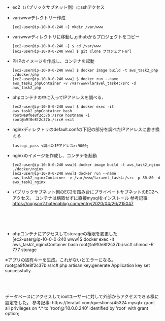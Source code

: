 - ec2（パブリックサブネット側）にsshアクセス

- var/wwwデレクトリー作成
  ```
  [ec2-user@ip-10-0-0-240 ~] mkdir /var/www
  ```
  
- var/wwwディレクトリに移動し,githubからプロジェクトをコピー
  ```
  [ec2-user@ip-10-0-0-240 ~] $ cd /var/www
  [ec2-user@ip-10-0-0-240 www] $ git clone プロジェクトurl
  ```
  
- PHPのイメージを作成し、コンテナを起動
  ```
  [ec2-user@ip-10-0-0-240 www] $ docker image build -t aws_task2_php ./docker/php
  [ec2-user@ip-10-0-0-240 www] $ docker run --name aws_task2_phpContainer -v /var/www/laravel_task4:/src -d aws_task2_php
  ```
  
- phpコンテナの中に入ってIPアドレスを調べる、
  ```
  [ec2-user@ip-10-0-0-240 www] $ docker exec -it aws_task2_phpContainer bash
  root@a9f0e8f2c37b:/src# hostname -i
  root@a9f0e8f2c37b:/src# exit
  ```

- nginxディレクトリのdefault.confの下記の部分を調べたIPアドレスに書き換える
  ```
  fastcgi_pass <調べたIPアドレス>:9000;
  ```

- nginxのイメージを作成し、コンテナを起動
  ```
  [ec2-user@ip-10-0-0-240 www]$ docker image build -t aws_task2_nginx ./docker/nginx
  [ec2-user@ip-10-0-0-240 www]$ docker run --name aws_task2_nginxContainer -v /var/www/laravel_task4:/src -p 80:80 -d aws_task2_nginx
  ```
  
- パブリックサブネット側のEC2を踏み台にプライベートサブネットのEC2へアクセス。
  コンテナは構築せずに直接mysqlをインストール
  参考記事: https://nogson2.hatenablog.com/entry/2020/04/26/215047
  
  
  
  
  
 <br>
 <br>
 <br>
 
- phpコンテナにアクセスしてstorageの権限を変更した<br>
 [ec2-user@ip-10-0-0-240 www]$ docker exec -it aws_task2_nginxContainer bash
 root@a9f0e8f2c37b:/src# chmod -R 777 storage
 
 ※アプリの固有キーを生成。これがないとエラーになる。<br>
 root@a9f0e8f2c37b:/src# php artisan key:generate
 Application key set successfully.


<br>
<br>
<br>
データベースにアクセスしてrootユーザーに対して外部からアクセスできる様に設定をした。
参考記事: https://teratail.com/questions/45324
mysql> grant all privileges on *.* to 'root'@'10.0.0.240' identified by 'root' with grant option;
